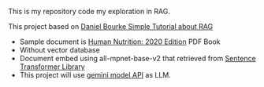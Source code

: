 This is my repository code my exploration in RAG.

This project based on [Daniel Bourke Simple Tutorial about RAG](https://www.youtube.com/watch?v=qN_2fnOPY-M&t=7518s&ab_channel=DanielBourke)

- Sample document is [Human Nutrition: 2020 Edition](https://pressbooks.oer.hawaii.edu/humannutrition2/) PDF Book
- Without vector database
- Document embed using all-mpnet-base-v2 that retrieved from [Sentence Transformer Library](https://sbert.net/docs/sentence_transformer/pretrained_models.html)
- This project will use [gemini model API](https://ai.google.dev/) as LLM.
